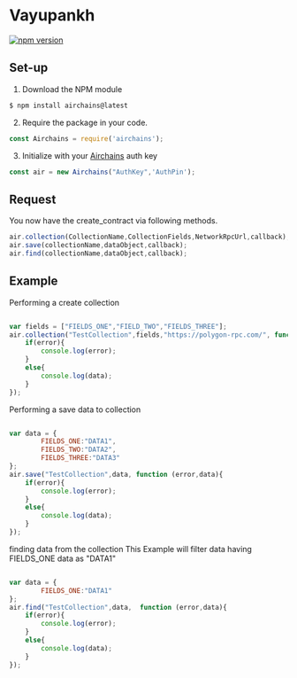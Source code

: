 # Vayupankh
[![npm version](https://img.shields.io/npm/v/vayupankh.svg?style=flat-square)](https://www.npmjs.org/package/vayupankh)


## Set-up

1. Download the NPM module
```bash
$ npm install airchains@latest
```
2. Require the package in your code.
```js
const Airchains = require('airchains');
```
3. Initialize with your [Airchains](https://console.airchains.io) auth key
```js
const air = new Airchains("AuthKey",'AuthPin');
```

## Request
You now have the create_contract via following methods.

```js
air.collection(CollectionName,CollectionFields,NetworkRpcUrl,callback);
air.save(collectionName,dataObject,callback);
air.find(collectionName,dataObject,callback);
```


## Example
Performing a create collection
```js

var fields = ["FIELDS_ONE","FIELD_TWO","FIELDS_THREE"];
air.collection("TestCollection",fields,"https://polygon-rpc.com/", function (error,data){
    if(error){
        console.log(error);
    }
    else{
        console.log(data);
    }
});


```
Performing a save data to collection
```js

var data = {
        FIELDS_ONE:"DATA1",
        FIELDS_TWO:"DATA2",
        FIELDS_THREE:"DATA3"
};
air.save("TestCollection",data, function (error,data){
    if(error){
        console.log(error);
    }
    else{
        console.log(data);
    }
});


```
finding data from the collection
This Example will filter data having FIELDS_ONE data as "DATA1"
```js

var data = {
        FIELDS_ONE:"DATA1"
};
air.find("TestCollection",data,  function (error,data){
    if(error){
        console.log(error);
    }
    else{
        console.log(data);
    }
});


```

